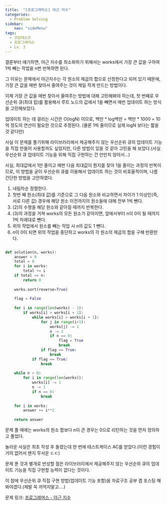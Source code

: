 ```yaml
---
title:  "[프로그래머스] 야근 지수"
categories: 
  - Problem Solving
sidebar:
    nav: "sideMenu"
tags:
  - 코딩테스트
  - 프로그래머스
  - Lv. 3
---
```

결론부터 얘기하면, 야근 지수를 최소화하기 위해서는 works에서 가장 큰 값을 구하여 1씩 빼는 작업을 n번 반복하면 된다.

그 이유는 문제에서 야근지수는 각 원소의 제곱의 합으로 산정한다고 되어 있기 때문에, 가장 큰 값을 매번 찾아서 줄여주는 것이 제일 작게 만드는 방법이다.

이제 가장 큰 값을 매번 찾아서 줄여주는 방법에 대해 고민해봐야 하는데, 첫 번째로 우선순위 큐(최대 힙)를 활용해서 루트 노드의 값에서 1을 빼면서 매번 업데이트 하는 방식을 고민해보았다.

업데이트 하는 데 걸리는 시간은 O(logN) 이므로, 백만 * log백만 = 백만 * 1000 = 10억 정도의 연산이 필요한 것으로 추정된다. (물론 1씩 줄이므로 실제 logN 보다는 짧을 것 같다만)

사실 이 문제를 풀기위해 라이브러리에서 제공해주지 않는 우선순위 큐의 업데이트 기능을 직접 만들어 사용할까도 싶었지만, 다른 방법이 있을 것 같아 고민을 해 보았다.(사실 우선순위 큐 업데이트 기능을 위해 직접 구현하는 건 만만치 않아서...)

사실, 최대값에서 1만 줄이고 매번 다음 최대값이 뭔지를 찾아 1을 줄이는 과정의 반복이므로, 이 방법을 굳이 우선순위 큐를 이용해서 업데이트 하는 것이 비효율적이며, 나름 간단한 방법을 고안하였다.

1. 내림차순 정렬한다.
2. 첫번 째 원소(최대 값)를 기준으로 그 다음 원소와 비교하면서 차이가 1 이상인(즉, 서로 다른 값) 경우에 해당 원소 이전까지의 원소들에 대해 전부 1씩 뺀다.
3. (2)의 수행을 해당 원소와 같아질 때까지 반복한다.
4. (3)의 과정을 거쳐 works의 모든 원소가 같아지면, 앞에서부터 n이 0이 될 때까지 1씩 차례대로 뺀다.
5. 위의 작업에서 원소를 빼는 작업 시 n의 값도 1 뺀다.
6. n이 0이 되면 위의 작업을 중단하고 works의 각 원소의 제곱의 합을 구해 반환한다.

```python

def solution(n, works):
    answer = 0
    total = 0
    for i in works:
        total += i
    if total <= n:
        return 0
    
    works.sort(reverse=True)
    
    flag = False
    
    for i in range(len(works) - 1):
        if works[i] > works[i + 1]:
            while works[i] > works[i + 1]:
                for j in range(i+1):
                    works[j] -= 1
                    n -= 1
                    if n == 0:
                        flag = True
                        break
                if flag == True:
                    break
            if flag == True:
                break
    
    while n > 0:
        for i in range(len(works)):
            works[i] -= 1
            n -= 1
            if n == 0:
                break
    
    for i in works:
        answer += i**2
    
    return answer
```

문제 풀 때에는 works의 원소 합보다 n이 큰 경우는 0으로 리턴하는 것을 먼저 정의하고 풀었다. 

놀라운 사실은 최초 작성 후 돌렸는데 한 번에 테스트케이스 AC를 받았다.(이런 경험이 거의 없어서 왠지 무서운 ㄷㄷ)

문제 푼 것과 별개로 반성할 점은 라이브러리에서 제공해주지 않는 우선순위 큐의 업데이트 기능을 직접 구현할 능력이 없다는 것이다. 

이 참에 우선순위 큐 직접 구현 방법(업데이트 기능 포함)을 자료구조 공부 겸 포스팅 해봐야겠다.(제발 꼭 까먹지말고....)

문제 링크: [프로그래머스 - 야근 지수][프로그래머스-야근 지수]

[프로그래머스-야근 지수]: https://school.programmers.co.kr/learn/courses/30/lessons/12927